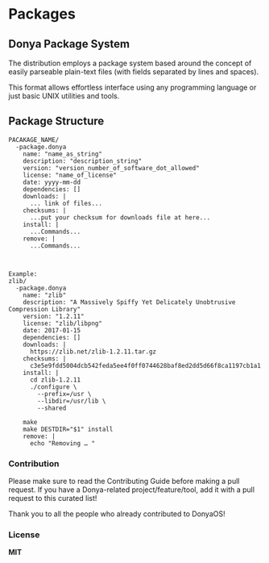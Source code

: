 # Packages

## Donya Package System

The distribution employs a package system based around the concept of easily
parseable plain-text files (with fields separated by lines and spaces).

This format allows effortless interface using any programming language or just
basic UNIX utilities and tools.

## Package Structure

```
PACAKAGE_NAME/
  -package.donya
    name: "name_as_string"
    description: "description_string"
    version: "version_number_of_software_dot_allowed"
    license: "name_of_license"
    date: yyyy-mm-dd
    dependencies: []
    downloads: |
      ... link of files...
    checksums: |
      ...put your checksum for downloads file at here...
    install: |
      ...Commands...
    remove: |
      ...Commands...



Example:
zlib/
  -package.donya
    name: "zlib"
    description: "A Massively Spiffy Yet Delicately Unobtrusive Compression Library"
    version: "1.2.11"
    license: "zlib/libpng"
    date: 2017-01-15
    dependencies: []
    downloads: |
      https://zlib.net/zlib-1.2.11.tar.gz
    checksums: |
      c3e5e9fdd5004dcb542feda5ee4f0ff0744628baf8ed2dd5d66f8ca1197cb1a1
    install: |
      cd zlib-1.2.11
      ./configure \
        --prefix=/usr \
        --libdir=/usr/lib \
        --shared

    make
    make DESTDIR="$1" install
    remove: |
      echo "Removing … "

```

### Contribution

Please make sure to read the Contributing Guide before making a pull request. If you have a Donya-related project/feature/tool, add it with a pull request to this curated list!

Thank you to all the people who already contributed to DonyaOS!

### License

**MIT**
